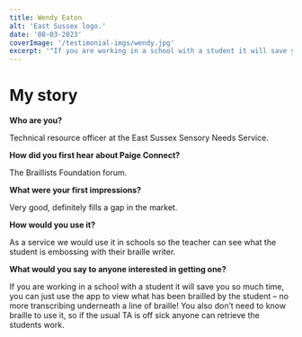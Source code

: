 ```yaml
---
title: Wendy Eaton
alt: 'East Sussex logo.'
date: '08-03-2023'
coverImage: '/testimonial-imgs/wendy.jpg'
excerpt: '"If you are working in a school with a student it will save you so much time, you can just use the app to read what has been brailled in print – no more transcribing underneath a line of braille!"'
---
```

# My story

**Who are you?**

Technical resource officer at the East Sussex Sensory Needs Service.

**How did you first hear about Paige Connect?**

The Braillists Foundation forum.

**What were your first impressions?**

Very good, definitely fills a gap in the market.

**How would you use it?**

As a service we would use it in schools so the teacher can see what the student is embossing with their braille writer.

**What would you say to anyone interested in getting one?**

If you are working in a school with a student it will save you so much time, you can just use the app to view what has been brailled by the student – no more transcribing underneath a line of braille! You also don’t need to know braille to use it, so if the usual TA is off sick anyone can retrieve the students work.